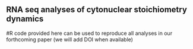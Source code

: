 ## RNA seq analyses of cytonuclear stoichiometry dynamics

#R code provided here can be used to reproduce all analyses in our forthcoming paper (we will add DOI when available)



